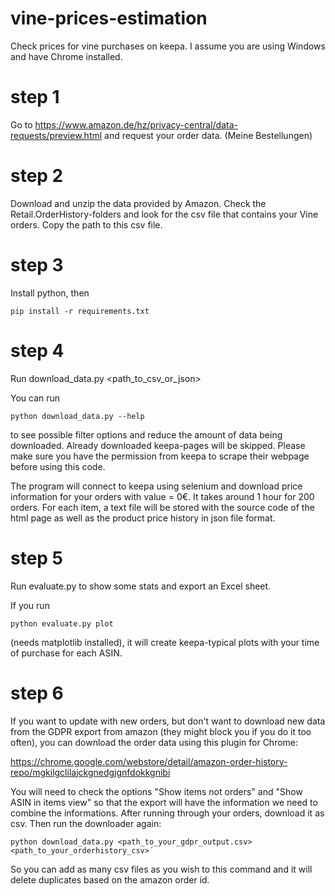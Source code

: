 # vine-prices-estimation
Check prices for vine purchases on keepa. I assume you are using Windows and have Chrome installed.

# step 1
Go to https://www.amazon.de/hz/privacy-central/data-requests/preview.html and request your order data. (Meine Bestellungen)

# step 2
Download and unzip the data provided by Amazon. Check the Retail.OrderHistory-folders and look for the csv file that contains your Vine orders. Copy the path to this csv file.

# step 3
Install python, then 

```
pip install -r requirements.txt
```


# step 4
Run download_data.py <path_to_csv_or_json>

You can run 

```
python download_data.py --help
```

to see possible filter options and reduce the amount of data being downloaded. Already downloaded keepa-pages will be skipped. Please make sure you have the permission from keepa to scrape their webpage before using this code.

The program will connect to keepa using selenium and download price information for your orders with value = 0€. It takes around 1 hour for 200 orders. For each item, a text file will be stored with the source code of the html page as well as the product price history in json file format.

# step 5
Run evaluate.py to show some stats and export an Excel sheet.

If you run 

```
python evaluate.py plot
```

(needs matplotlib installed), it will create keepa-typical plots with your time of purchase for each ASIN.

# step 6
If you want to update with new orders, but don't want to download new data from the GDPR export from amazon (they might block you if you do it too often), you can download the order data using this plugin for Chrome:

https://chrome.google.com/webstore/detail/amazon-order-history-repo/mgkilgclilajckgnedgjgnfdokkgnibi

You will need to check the options "Show items not orders" and "Show ASIN in items view" so that the export will have the information we need to combine the informations. After running through your orders, download it as csv. Then run the downloader again:

```
python download_data.py <path_to_your_gdpr_output.csv> <path_to_your_orderhistory_csv>´
```

So you can add as many csv files as you wish to this command and it will delete duplicates based on the amazon order id.